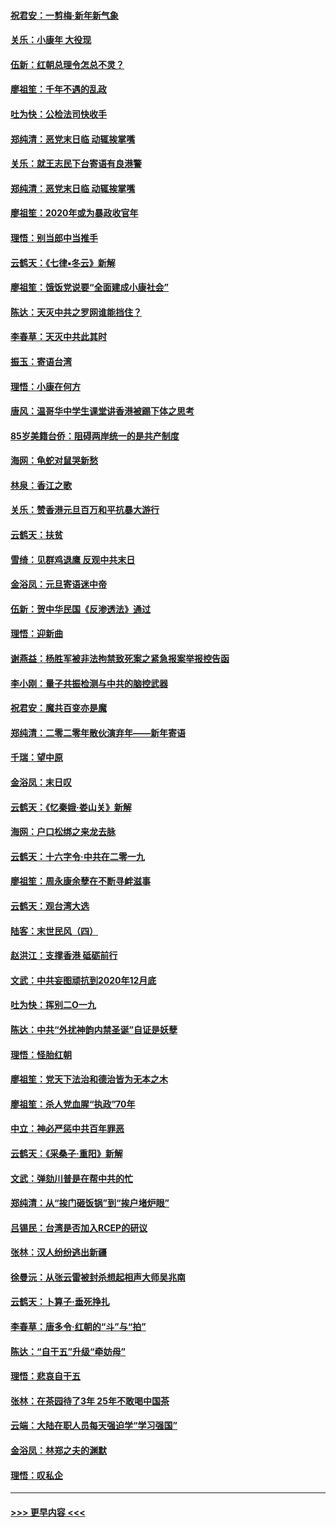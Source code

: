 #### [祝君安：一剪梅‧新年新气象](../pages/nsc993/n11776340.md?t=01082002) 
#### [关乐：小康年 大役现](../pages/nsc993/n11774213.md?t=01082002) 
#### [伍新：红朝总理令怎总不灵？](../pages/nsc993/n11770813.md?t=01082002) 
#### [廖祖笙：千年不遇的乱政](../pages/nsc993/n11770373.md?t=01082002) 
#### [吐为快：公检法司快收手](../pages/nsc993/n11770359.md?t=01082002) 
#### [郑纯清：恶党末日临 动辄挨掌嘴](../pages/nsc993/n11769912.md?t=01082002) 
#### [关乐：就王志民下台寄语有良港警](../pages/nsc993/n11769903.md?t=01082002) 
#### [郑纯清：恶党末日临 动辄挨掌嘴](../pages/nsc993/n11769356.md?t=01082002) 
#### [廖祖笙：2020年或为暴政收官年](../pages/nsc993/n11768216.md?t=01082002) 
#### [理悟：别当郎中当推手](../pages/nsc993/n11768243.md?t=01082002) 
#### [云鹤天：《七律▪冬云》新解](../pages/nsc993/n11768204.md?t=01082002) 
#### [廖祖笙：饿饭党说要“全面建成小康社会”](../pages/nsc993/n11767482.md?t=01082002) 
#### [陈达：天灭中共之罗网谁能挡住？](../pages/nsc993/n11767465.md?t=01082002) 
#### [李春草：天灭中共此其时](../pages/nsc993/n11767452.md?t=01082002) 
#### [振玉：寄语台湾](../pages/nsc993/n11767432.md?t=01082002) 
#### [理悟：小康在何方](../pages/nsc993/n11767394.md?t=01082002) 
#### [唐风：温哥华中学生课堂讲香港被踢下体之思考](../pages/nsc993/n11766848.md?t=01082002) 
#### [85岁美籍台侨：阻碍两岸统一的是共产制度](../pages/nsc993/n11765043.md?t=01082002) 
#### [海网：龟蛇对鼠哭新愁](../pages/nsc993/n11764895.md?t=01082002) 
#### [林泉：香江之歌](../pages/nsc993/n11764415.md?t=01082002) 
#### [关乐：赞香港元旦百万和平抗暴大游行](../pages/nsc993/n11764382.md?t=01082002) 
#### [云鹤天：扶贫](../pages/nsc993/n11764245.md?t=01082002) 
#### [雪绮：见群鸡退鹰  反观中共末日](../pages/nsc993/n11762112.md?t=01082002) 
#### [金浴凤：元旦寄语迷中帝](../pages/nsc993/n11761788.md?t=01082002) 
#### [伍新：贺中华民国《反渗透法》通过](../pages/nsc993/n11761994.md?t=01082002) 
#### [理悟：迎新曲](../pages/nsc993/n11761152.md?t=01082002) 
#### [谢燕益：杨胜军被非法拘禁致死案之紧急报案举报控告函](../pages/nsc993/n11756134.md?t=01082002) 
#### [李小刚：量子共振检测与中共的脑控武器](../pages/nsc993/n11754518.md?t=01082002) 
#### [祝君安：魔共百变亦是魔](../pages/nsc993/n11754469.md?t=01082002) 
#### [郑纯清：二零二零年散伙演弃年——新年寄语](../pages/nsc993/n11754195.md?t=01082002) 
#### [千瑞：望中原](../pages/nsc993/n11754159.md?t=01082002) 
#### [金浴凤：末日叹](../pages/nsc993/n11752359.md?t=01082002) 
#### [云鹤天：《忆秦娥‧娄山关》新解](../pages/nsc993/n11752348.md?t=01082002) 
#### [海网：户口松绑之来龙去脉](../pages/nsc993/n11752328.md?t=01082002) 
#### [云鹤天：十六字令‧中共在二零一九](../pages/nsc993/n11752305.md?t=01082002) 
#### [廖祖笙：周永康余孽在不断寻衅滋事](../pages/nsc993/n11751013.md?t=01082002) 
#### [云鹤天：观台湾大选](../pages/nsc993/n11751007.md?t=01082002) 
#### [陆客：末世民风（四）](../pages/nsc993/n11749203.md?t=01082002) 
#### [赵洪江：支撑香港 砥砺前行](../pages/nsc993/n11748482.md?t=01082002) 
#### [文武：中共妄图顽抗到2020年12月底](../pages/nsc993/n11748446.md?t=01082002) 
#### [吐为快：挥别二O一九](../pages/nsc993/n11748411.md?t=01082002) 
#### [陈达：中共“外扰神韵内禁圣诞”自证是妖孽](../pages/nsc993/n11748226.md?t=01082002) 
#### [理悟：怪胎红朝](../pages/nsc993/n11748206.md?t=01082002) 
#### [廖祖笙：党天下法治和德治皆为无本之木](../pages/nsc993/n11748135.md?t=01082002) 
#### [廖祖笙：杀人党血腥“执政”70年](../pages/nsc993/n11745144.md?t=01082002) 
#### [中立：神必严惩中共百年罪恶](../pages/nsc993/n11744970.md?t=01082002) 
#### [云鹤天：《采桑子‧重阳》新解](../pages/nsc993/n11744948.md?t=01082002) 
#### [文武：弹劾川普是在帮中共的忙](../pages/nsc993/n11744758.md?t=01082002) 
#### [郑纯清：从“挨门砸饭锅”到“挨户堵炉眼”](../pages/nsc993/n11744745.md?t=01082002) 
#### [吕锡民：台湾是否加入RCEP的研议](../pages/nsc993/n11744701.md?t=01082002) 
#### [张林：汉人纷纷逃出新疆](../pages/nsc993/n11743530.md?t=01082002) 
#### [徐曼沅：从张云雷被封杀想起相声大师吴兆南](../pages/nsc993/n11741816.md?t=01082002) 
#### [云鹤天：卜算子‧垂死挣扎](../pages/nsc993/n11739956.md?t=01082002) 
#### [李春草：唐多令‧红朝的“斗”与“拍”](../pages/nsc993/n11739830.md?t=01082002) 
#### [陈达：“自干五”升级“牵妨母”](../pages/nsc993/n11739724.md?t=01082002) 
#### [理悟：悲哀自干五](../pages/nsc993/n11739547.md?t=01082002) 
#### [张林：在茶园待了3年 25年不敢喝中国茶](../pages/nsc993/n11739240.md?t=01082002) 
#### [云端：大陆在职人员每天强迫学“学习强国”](../pages/nsc993/n11738735.md?t=01082002) 
#### [金浴凤：林郑之夫的渊默](../pages/nsc993/n11737735.md?t=01082002) 
#### [理悟：叹私企](../pages/nsc993/n11737715.md?t=01082002) 

----
#### [ >>> 更早内容 <<< ](../indexes/nsc993-earlier.md)
